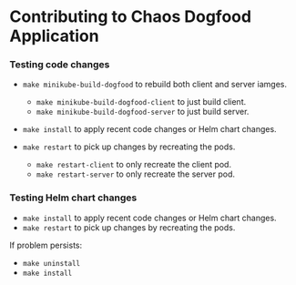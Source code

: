 # Contributing to Chaos Dogfood Application

### Testing code changes

* `make minikube-build-dogfood` to rebuild both client and server iamges.
  * `make minikube-build-dogfood-client` to just build client.
  * `make minikube-build-dogfood-server` to just build server.
 
* `make install` to apply recent code changes or Helm chart changes.
* `make restart` to pick up changes by recreating the pods.
  * `make restart-client` to only recreate the client pod.
  * `make restart-server` to only recreate the server pod.

### Testing Helm chart changes

* `make install` to apply recent code changes or Helm chart changes.
* `make restart` to pick up changes by recreating the pods.

If problem persists:
* `make uninstall`
* `make install`
